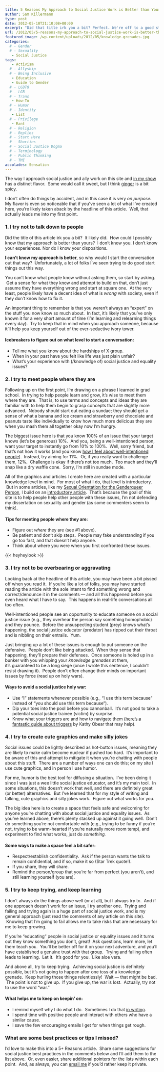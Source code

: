 ```yaml
---
title: 5 Reasons My Approach to Social Justice Work is Better than Yours
author: Sam Killermann
type: post
date: 2012-05-10T21:10:08+00:00
excerpt: "Did that title irk you a bit? Perfect. We're off to a good start."
url: /2012/05/5-reasons-my-approach-to-social-justice-work-is-better-than-yours/
featured_image: /wp-content/uploads/2012/05/knowledge-grenades.jpg
categories: 
  # - Gender
  # - Sexuality
   - Social Justice
tags:
   - Activism
  # - Allyship
  # - Being Inclusive
   - Education
   - Guide to Gender
  # - LGBTQ
  # - LGB
  # - Trans
   - How-To
  # - Humor
  # - Identity
   - List
  # - Privilege
   - Rant
  # - Religion
  # - Replies
  # - Start Here
  # - Shorties
  # - Social Justice Dogma
  # - Terminology
  # - Public Thinking
  # - TMI
accolades: Sensation
---
```

The way I approach social justice and ally work on this site and <a title="A show about snap judgments, identity, and oppression." href="/a-show-about-snap-judgments-identity-and-oppression/" target="_blank">in my show</a> has a distinct flavor.  Some would call it sweet, but I think <a title="The Genderbread Person v2.0" href="/2012/03/the-genderbread-person-v2-0/" target="_blank">ginger</a> is a bit spicy.

I don&#8217;t often do things by accident, and in this case it is very _on purpose._ My flavor is even so noticeable that if you&#8217;ve seen a lot of what I&#8217;ve created here, you&#8217;re likely taken aback by the headline of this article.  Well, that actually leads me into my first point.
  
<!--more-->

### 1. I try not to talk down to people

Did the title of this article irk you a bit?  It likely did.  How could I possibly know that my approach is better than yours?  I don&#8217;t know you. I don&#8217;t know your experiences. Nor do I know your dispositions.  

**I can&#8217;t know my approach is better**, so why would I start the conversation out that way?  Unfortunately, a lot of folks I&#8217;ve seen trying to do good start things out this way.

You can&#8217;t know what people know without asking them, so start by asking.  Get a sense for what they know and attempt to build on that, don&#8217;t just assume they have everything wrong and start at square one.  At the very least, people likely have a decent idea of what is _wrong_ with society, even if they don&#8217;t know how to fix it.

An important thing to remember is that you weren&#8217;t always an &#8220;expert&#8221; on the stuff you now know so much about.  In fact, it&#8217;s likely that you&#8217;ve only known it for a very short amount of time (I&#8217;m learning and relearning things every day).  Try to keep that in mind when you approach someone, because it&#8217;ll help you keep yourself out of the ever-seductive ivory tower.

#### Icebreakers to figure out on what level to start a conversation:

  * Tell me what you know about the hardships of X group.
  * When in your past have you felt like life was just plain unfair?
  * What&#8217;s your experience with (/knowledge of) social justice and equality issues?

### 2. I try to meet people where they are

Following up on the first point, I&#8217;m drawing on a phrase I learned in grad school.  In trying to help people learn and grow, it&#8217;s wise to meet them where they are.  That is, to use terms and concepts and ideas they are familiar with to help them begin to grasp concepts that are slightly more advanced.  Nobody should start out eating a sundae; they should get a sense of what a banana and ice cream and strawberry and chocolate and peanuts taste like individually to know how much more delicious they are when you mash them all together okay now I&#8217;m hungry.

The biggest issue here is that you know 100% of an issue that your target knows (let&#8217;s be generous) 10%.  And you, being a well-intentioned person, want your target to instantly go from 10% to 100%.  Well, sorry friend, but that&#8217;s not how it works (and you know <a title="Why your intentions don’t really matter, but outcomes do" href="/2012/04/why-your-intentions-dont-matter-victim-blaming-and-political-correctness/" target="_blank">how I feel about well-intentioned people</a>).  Instead, try aiming for 11%.  Or, if you really want to challenge them, 12%.  Challenge is okay if there&#8217;s not too much.  Too much and they&#8217;ll snap like a dry waffle cone.  Sorry, I&#8217;m still in sundae mode.

All of the graphics and articles I create here are created with a particular knowledge level in mind.  For most of what I do, that level is introductory.  But in some articles, like my <a title="Sexual Orientation for the Genderqueer Person" href="/2012/02/sexual-orientation-for-the-genderqueer/" target="_blank">Sexual Orientation for the Genderqueer Person</a>, I build on an <a title="Breaking through the binary: Gender explained using continuums" href="/2011/11/breaking-through-the-binary-gender-explained-using-continuums/" target="_blank">introductory article</a>.  That&#8217;s because the goal of this site is to help people help other people with these issues, I&#8217;m not defending my dissertation on sexuality and gender (as some commenters seem to think).

#### Tips for meeting people where they are:

  * Figure out _where_ they are (see #1 above).
  * Be patient and don&#8217;t skip steps.  People may fake understanding if you go too fast, and that doesn&#8217;t help anyone.
  * Think about where you were when you first confronted these issues.

{{< heyheylook >}}

### 3. I try not to be overbearing or aggravating

Looking back at the headline of this article, you may have been a bit pissed off when you read it.  If you&#8217;re like a lot of folks, you may have started reading the article with the sole intent to find something wrong and correct/denounce it in the comments &#8212; and all this happened before you even heard what I have to say.  This happens in real-life conversations all too often.

Well-intentioned people see an opportunity to educate someone on a social justice issue (e.g., they overhear the person say something homophobic) and they pounce.  Before the unsuspecting student (prey) knows what&#8217;s happening, the social justice educator (predator) has ripped out their throat and is nibbling on their entrails.  Yum.

Just bringing up a lot of these issues is enough to put someone on the defensive.  People don&#8217;t like being attacked.  When they sense that happening, they&#8217;ll prepare their defenses.  Once someone is holed up in a bunker with you whipping your _knowledge grenades_ at them, it&#8217;s guaranteed to be a long siege (once I wrote this sentence, I couldn&#8217;t resist drawing it).  People don&#8217;t often change their minds on important issues by force (read up on holy wars).

#### Ways to avoid a social justice holy war:

  * Use &#8220;I&#8221; statements whenever possible (e.g., &#8220;I use this term because&#8221; instead of &#8220;you should use this term because&#8221;).
  * Dip your toes into the pool before you cannonball.  It&#8217;s not good to take a potential social justice trainee (victim) by surprise.
  * Know what your triggers are and how to navigate them (<a title="Navigating Triggers" href="http://www.mauracullen.com/wp-content/uploads/2009/11/Navigating-Triggers.pdf" target="_blank">here&#8217;s a fantastic guide about triggers</a> by Kathy Obear that may help).

### 4. I try to create cute graphics and make silly jokes

Social issues could be lightly described as hot-button issues, meaning they are likely to make calm become nuclear if pushed too hard.  It&#8217;s important to be aware of this and attempt to mitigate it when you&#8217;re chatting with people about this stuff.  There are a number of ways one can do this; on my site I use cute graphics, and in person I use humor.

For me, humor is the best tool for diffusing a situation.  I&#8217;ve been doing it since I was just a wee little social justice educator, and it&#8217;s my main tool.  In some situations, this doesn&#8217;t work that well, and there are definitely great (or better) alternatives.  But I&#8217;ve learned that for my style of writing and talking, cute graphics and silly jokes work.  Figure out what works for you.

The big idea here is to create a space that feels safe and welcoming for anyone you&#8217;re chatting with about social justice and equality issues.  As you&#8217;ve learned above, there&#8217;s plenty stacked up against it going well.  Don&#8217;t do something you&#8217;re not comfortable with (e.g., trying to be funny if you&#8217;re not, trying to be warm-hearted if you&#8217;re naturally more room temp), and experiment to find what works, just do _something._

#### Some ways to make a space feel a bit safer:

  * Respect/establish confidentiality.  Ask if the person wants the talk to remain confidential, and if so, make it so (Star Trek quote!).
  * If you share, they will share.
  * Remind the person/group that you&#8217;re far from perfect (you aren&#8217;t), and still learning yourself (you are).

### 5. I try to keep trying, and keep learning

I don&#8217;t always do the things above well (or at all), but I always try to.  And if one approach doesn&#8217;t work for an issue, I try another one.  Trying and failing and trying again is a huge part of social justice work, and is my general approach (just read the comments of any article on this site).  Knowing that I&#8217;m going to fail allows me to take risks that are necessary for me to keep growing.

If you&#8217;re &#8220;educating&#8221; people in social justice or equality issues and it turns out they know something you don&#8217;t, great!  Ask questions, learn more, let them teach you.  You&#8217;ll be better off for it on your next adventure, and you&#8217;ll have established a genuine trust with that group.  Trying and failing often leads to learning.  Let it.  It&#8217;s good for you.  Like aloe vera.

And above all, try to keep trying.  Achieving social justice is definitely possible, but it&#8217;s not going to happen after one toss of a knowledge grenade.  Keep hurling those things relentlessly!  Wait &#8212; that might be bad.  The point is not to give up.  If you give up, the war is lost.  Actually, try not to use the word &#8220;war.&#8221;

#### What helps me to keep on keepin&#8217; on:

  * I remind myself why I do what I do.  Sometimes I do that <a title="My Reasons for being an Ally (AKA Social Justice Advocate)" href="/2012/05/5-reasons-im-a-social-justice-all/" target="_blank">in writing</a>.
  * I spend time with positive people and interact with others who have a similar cause.
  * I save the few encouraging emails I get for when things get rough.

### What are some best practices or tips I missed?

I&#8217;d love to make this into a 5+ Reasons article.  Share some suggestions for social justice best practices in the comments below and I&#8217;ll add them to the list above.  Or, even easier, share additional pointers for the lists within each point.  And, as always, you can <a title="Email Sam" href="mailto:sam@samuelkillermann.com" target="_blank">email me</a> if you&#8217;d rather keep it private.

 [1]: https://0afb8f23-e02f-4bd2-a9ce-bafa1dce6d8c.app.getshifter.io:27047/wp-content/themes/ipm4/library/images/a-guide-to-gender-2nd-edition-sam-killermann-200.jpg
 [2]: https://bit.ly/2m4IAFr "A Guide to Gender 2nd Edition by Sam Killermann"